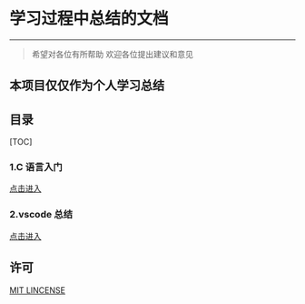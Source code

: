 # 学习过程中总结的文档

---

> 希望对各位有所帮助
> 欢迎各位提出建议和意见

## 本项目仅仅作为个人学习总结

## 目录

[TOC]

### 1.C 语言入门

[点击进入](./C语言入门.md)

### 2.vscode 总结

[点击进入](./vscode.md)

## 许可

[MIT LINCENSE](./LICENSE)
